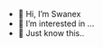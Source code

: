 - 👋 Hi, I’m Swanex
- 👀 I’m interested in ...
- 🌱 Just know this..

<!---
xahmet1/xahmet1 is a ✨ special ✨ repository because its `README.md` (this file) appears on your GitHub profile.
You can click the Preview link to take a look at your changes.
--->
